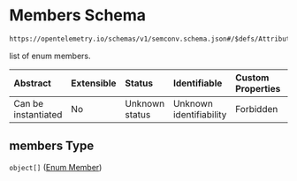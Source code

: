 # Members Schema

```txt
https://opentelemetry.io/schemas/v1/semconv.schema.json#/$defs/AttributeEnumType/properties/members
```

list of enum members.

| Abstract            | Extensible | Status         | Identifiable            | Custom Properties | Additional Properties | Access Restrictions | Defined In                                                                           |
| :------------------ | :--------- | :------------- | :---------------------- | :---------------- | :-------------------- | :------------------ | :----------------------------------------------------------------------------------- |
| Can be instantiated | No         | Unknown status | Unknown identifiability | Forbidden         | Allowed               | none                | [semconv.schema.json\*](../../../schemas/semconv.schema.json "open original schema") |

## members Type

`object[]` ([Enum Member](../attribute/semconv-opentelemetry-semantic-convention-schema-definitions-attribute-enum-type-properties-members-enum-member.md))
